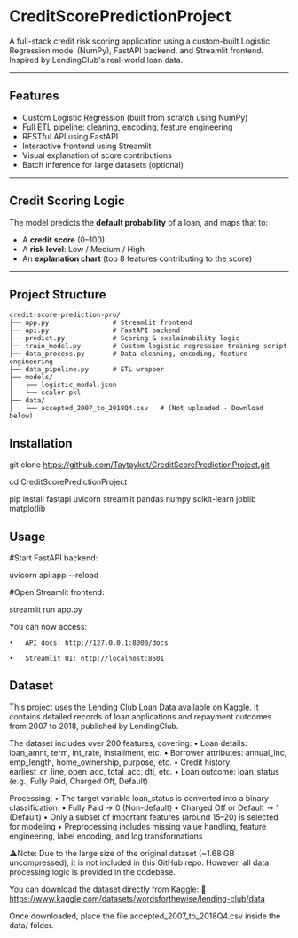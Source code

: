# CreditScorePredictionProject
A full-stack credit risk scoring application using a custom-built Logistic Regression model (NumPy), FastAPI backend, and Streamlit frontend. Inspired by LendingClub's real-world loan data.

---

## Features

- Custom Logistic Regression (built from scratch using NumPy)
- Full ETL pipeline: cleaning, encoding, feature engineering
- RESTful API using FastAPI
- Interactive frontend using Streamlit
- Visual explanation of score contributions
- Batch inference for large datasets (optional)

---

## Credit Scoring Logic

The model predicts the **default probability** of a loan, and maps that to:

- A **credit score** (0–100)
- A **risk level**: Low / Medium / High
- An **explanation chart** (top 8 features contributing to the score)

---

## Project Structure
```
credit-score-prediction-pro/
├── app.py                # Streamlit frontend
├── api.py                # FastAPI backend
├── predict.py            # Scoring & explainability logic
├── train_model.py        # Custom logistic regression training script
├── data_process.py       # Data cleaning, encoding, feature engineering
├── data_pipeline.py      # ETL wrapper
├── models/
│   ├── logistic_model.json
│   └── scaler.pkl
├── data/
│   └── accepted_2007_to_2018Q4.csv   # (Not uploaded - Download below)
```

## Installation
git clone https://github.com/Taytayket/CreditScorePredictionProject.git

cd CreditScorePredictionProject

pip install fastapi uvicorn streamlit pandas numpy scikit-learn joblib matplotlib


## Usage
#Start FastAPI backend: 

uvicorn api:app --reload

#Open Streamlit frontend: 

streamlit run app.py

You can now access:

	•	API docs: http://127.0.0.1:8000/docs
 
	•	Streamlit UI: http://localhost:8501
 

## Dataset
This project uses the Lending Club Loan Data available on Kaggle. It contains detailed records of loan applications and repayment outcomes from 2007 to 2018, published by LendingClub.

The dataset includes over 200 features, covering:
	•	Loan details: loan_amnt, term, int_rate, installment, etc.
	•	Borrower attributes: annual_inc, emp_length, home_ownership, purpose, etc.
	•	Credit history: earliest_cr_line, open_acc, total_acc, dti, etc.
	•	Loan outcome: loan_status (e.g., Fully Paid, Charged Off, Default)

Processing:
	•	The target variable loan_status is converted into a binary classification:
	•	Fully Paid → 0 (Non-default)
	•	Charged Off or Default → 1 (Default)
	•	Only a subset of important features (around 15–20) is selected for modeling
	•	Preprocessing includes missing value handling, feature engineering, label encoding, and log transformations

⚠️Note:
Due to the large size of the original dataset (~1.68 GB uncompressed), it is not included in this GitHub repo. However, all data processing logic is provided in the codebase.


You can download the dataset directly from Kaggle:
🔗 https://www.kaggle.com/datasets/wordsforthewise/lending-club/data

Once downloaded, place the file accepted_2007_to_2018Q4.csv inside the data/ folder.
